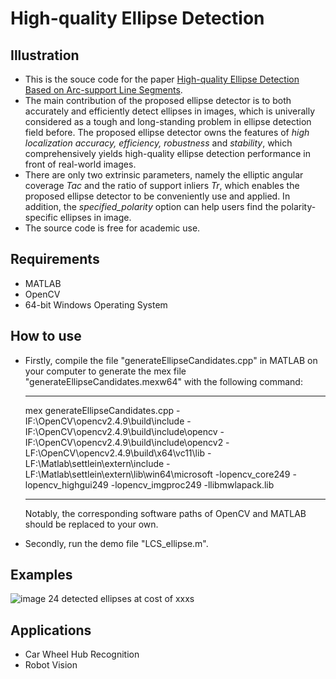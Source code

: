 # High-quality Ellipse Detection
## Illustration
- This is the souce code for the paper [High-quality Ellipse Detection Based on Arc-support Line Segments](https://alanlusun.github.io/publication/2018-09-24-High-quality-Ellipse-Detection/).
- The main contribution of the proposed ellipse detector is to both accurately and efficiently detect ellipses in images, which is univerally considered as a tough and long-standing problem in ellipse detection field before. The proposed ellipse detector owns the features of *high localization accuracy, efficiency, robustness* and *stability*, which comprehensively yields high-quality ellipse detection performance in front of real-world images. 
- There are only two extrinsic parameters, namely the elliptic angular coverage *Tac* and the ratio of support inliers *Tr*, which enables the proposed ellipse detector to be conveniently use and applied. In addition, the *specified_polarity* option can help users find the polarity-specific ellipses in image.  
- The source code is free for academic use.

## Requirements
- MATLAB
- OpenCV 
- 64-bit Windows Operating System


## How to use
- Firstly, compile the file "generateEllipseCandidates.cpp" in MATLAB on your computer to generate the mex file "generateEllipseCandidates.mexw64" with the following command:  
  
  ---
  mex generateEllipseCandidates.cpp -IF:\OpenCV\opencv2.4.9\build\include -IF:\OpenCV\opencv2.4.9\build\include\opencv -IF:\OpenCV\opencv2.4.9\build\include\opencv2 -LF:\OpenCV\opencv2.4.9\build\x64\vc11\lib -LF:\Matlab\settlein\extern\include -LF:\Matlab\settlein\extern\lib\win64\microsoft -lopencv_core249 -lopencv_highgui249 -lopencv_imgproc249 -llibmwlapack.lib  
  
  ---
  Notably, the corresponding software paths of OpenCV and MATLAB should be replaced to your own.  
- Secondly, run the demo file "LCS_ellipse.m".


## Examples
![image](./pics/28.jpg) 
24 detected ellipses at cost of xxxs



## Applications
- Car Wheel Hub Recognition
- Robot Vision




